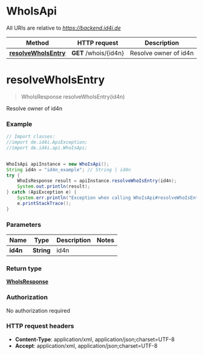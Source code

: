 # WhoIsApi

All URIs are relative to *https://backend.id4i.de*

Method | HTTP request | Description
------------- | ------------- | -------------
[**resolveWhoIsEntry**](WhoIsApi.md#resolveWhoIsEntry) | **GET** /whois/{id4n} | Resolve owner of id4n


<a name="resolveWhoIsEntry"></a>
# **resolveWhoIsEntry**
> WhoIsResponse resolveWhoIsEntry(id4n)

Resolve owner of id4n

### Example
```java
// Import classes:
//import de.id4i.ApiException;
//import de.id4i.api.WhoIsApi;


WhoIsApi apiInstance = new WhoIsApi();
String id4n = "id4n_example"; // String | id4n
try {
    WhoIsResponse result = apiInstance.resolveWhoIsEntry(id4n);
    System.out.println(result);
} catch (ApiException e) {
    System.err.println("Exception when calling WhoIsApi#resolveWhoIsEntry");
    e.printStackTrace();
}
```

### Parameters

Name | Type | Description  | Notes
------------- | ------------- | ------------- | -------------
 **id4n** | **String**| id4n |

### Return type

[**WhoIsResponse**](WhoIsResponse.md)

### Authorization

No authorization required

### HTTP request headers

 - **Content-Type**: application/xml, application/json;charset=UTF-8
 - **Accept**: application/xml, application/json;charset=UTF-8

